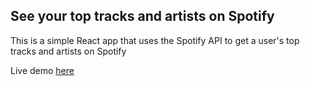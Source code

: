 ## See your top tracks and artists on Spotify

This is a simple React app that uses the Spotify API to get a user's top tracks and artists on Spotify

Live demo [here](https://my-top-spotify.netlify.app/)
